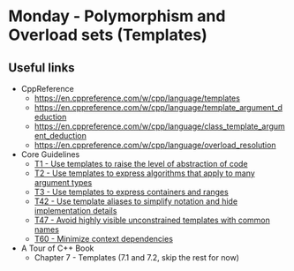 # Monday - Polymorphism and Overload sets (Templates)

## Useful links

- CppReference
    - https://en.cppreference.com/w/cpp/language/templates
    - https://en.cppreference.com/w/cpp/language/template_argument_deduction
    - https://en.cppreference.com/w/cpp/language/class_template_argument_deduction
    - https://en.cppreference.com/w/cpp/language/overload_resolution
- Core Guidelines
    - [T1 - Use templates to raise the level of abstraction of code](https://isocpp.github.io/CppCoreGuidelines/CppCoreGuidelines#t1-use-templates-to-raise-the-level-of-abstraction-of-code)
    - [T2 - Use templates to express algorithms that apply to many argument types](https://isocpp.github.io/CppCoreGuidelines/CppCoreGuidelines#t2-use-templates-to-express-algorithms-that-apply-to-many-argument-types)
    - [T3 - Use templates to express containers and ranges](https://isocpp.github.io/CppCoreGuidelines/CppCoreGuidelines#t3-use-templates-to-express-containers-and-ranges)
    - [T42 - Use template aliases to simplify notation and hide implementation details](https://isocpp.github.io/CppCoreGuidelines/CppCoreGuidelines#t42-use-template-aliases-to-simplify-notation-and-hide-implementation-details)
    - [T47 - Avoid highly visible unconstrained templates with common names](https://isocpp.github.io/CppCoreGuidelines/CppCoreGuidelines#t47-avoid-highly-visible-unconstrained-templates-with-common-names)
    - [T60 - Minimize context dependencies](https://isocpp.github.io/CppCoreGuidelines/CppCoreGuidelines#t60-minimize-a-templates-context-dependencies)
- A Tour of C++ Book
    - Chapter 7 - Templates (7.1 and 7.2, skip the rest for now)
